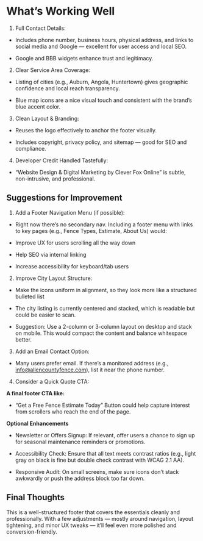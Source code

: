 # What’s Working Well

1. Full Contact Details:

- Includes phone number, business hours, physical address, and links to social media and Google — excellent for user access and local SEO.

- Google and BBB widgets enhance trust and legitimacy.

2. Clear Service Area Coverage:

- Listing of cities (e.g., Auburn, Angola, Huntertown) gives geographic confidence and local reach transparency.

- Blue map icons are a nice visual touch and consistent with the brand’s blue accent color.

3. Clean Layout & Branding:

- Reuses the logo effectively to anchor the footer visually.

- Includes copyright, privacy policy, and sitemap — good for SEO and compliance.

4. Developer Credit Handled Tastefully:

- “Website Design & Digital Marketing by Clever Fox Online” is subtle, non-intrusive, and professional.

## Suggestions for Improvement

1. Add a Footer Navigation Menu (if possible):

- Right now there’s no secondary nav. Including a footer menu with links to key pages (e.g., Fence Types, Estimate, About Us) would:

- Improve UX for users scrolling all the way down

- Help SEO via internal linking

- Increase accessibility for keyboard/tab users

2. Improve City Layout Structure:

- Make the icons uniform in alignment, so they look more like a structured bulleted list

- The city listing is currently centered and stacked, which is readable but could be easier to scan.

- Suggestion: Use a 2-column or 3-column layout on desktop and stack on mobile. This would compact the content and balance whitespace better.

3. Add an Email Contact Option:

- Many users prefer email. If there’s a monitored address (e.g., info@allencountyfence.com), list it near the phone number.

4. Consider a Quick Quote CTA:

**A final footer CTA like:**

- “Get a Free Fence Estimate Today” Button could help capture interest from scrollers who reach the end of the page.

**Optional Enhancements**

- Newsletter or Offers Signup: If relevant, offer users a chance to sign up for seasonal maintenance reminders or promotions.

- Accessibility Check: Ensure that all text meets contrast ratios (e.g., light gray on black is fine but double check contrast with WCAG 2.1 AA).

- Responsive Audit: On small screens, make sure icons don’t stack awkwardly or push the address block too far down.

## Final Thoughts

This is a well-structured footer that covers the essentials cleanly and professionally. With a few adjustments — mostly around navigation, layout tightening, and minor UX tweaks — it’ll feel even more polished and conversion-friendly.
